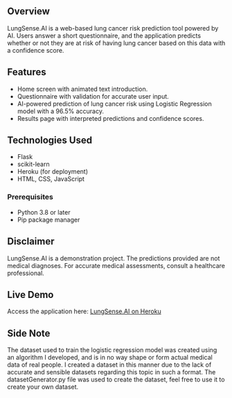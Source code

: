 ## Overview
LungSense.AI is a web-based lung cancer risk prediction tool powered by AI. 
Users answer a short questionnaire, and the application predicts whether or not they are at risk of having lung cancer based on this data with a confidence score.

## Features
- Home screen with animated text introduction.
- Questionnaire with validation for accurate user input.
- AI-powered prediction of lung cancer risk using Logistic Regression model with a 
96.5% accuracy.
- Results page with interpreted predictions and confidence scores.

## Technologies Used
- Flask
- scikit-learn
- Heroku (for deployment)
- HTML, CSS, JavaScript

### Prerequisites
- Python 3.8 or later
- Pip package manager

## Disclaimer
LungSense.AI is a demonstration project. The predictions provided are not medical diagnoses.
For accurate medical assessments, consult a healthcare professional.

## Live Demo
Access the application here: [LungSense.AI on Heroku](bit.ly/lungsenseai)

## Side Note
The dataset used to train the logistic regression model was created using an algorithm I developed, and is in no way shape or form actual medical data of real people. I created a dataset in this manner due to the lack of accurate and sensible datasets regarding this topic in such a format. The datasetGenerator.py file was used to create the dataset, feel free to use it to create your own dataset.
